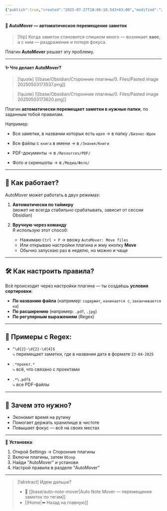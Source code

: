 ```yaml
---
{"publish":true,"created":"2025-07-27T18:06:10.543+03:00","modified":"2025-08-02T13:26:15.789+03:00","cssclasses":""}
---
```


#### 🔄 AutoMover — автоматическое перемещение заметок

>[!tip] Когда заметок становится слишком много — возникает **хаос**, а с ним — раздражение и потеря фокуса.  

Плагин **AutoMover** решает эту проблему.

---
#### ✨ Что делает AutoMover?

>[!quote] ![[base/Obsidian/Сторонние плагины/0. Files/Pasted image 20250503173537.png]]

>[!quote] ![[base/Obsidian/Сторонние плагины/0. Files/Pasted image 20250503173620.png]]

Плагин **автоматически перемещает заметки в нужные папки**, по заданным тобой правилам.

Например:

- Все заметки, в названии которых есть `идея` → в папку `/Бизнес-Идеи`
    
- Все файлы с `книга` в имени → в `/Знания/Книги`
    
- PDF-документы → в `/Resources/PDF/`
    
- Фото и скриншоты → в `/Медиа/Фото/`
    

---

## 🧩 Как работает?

AutoMover может работать в двух режимах:

1. **Автоматически по таймеру**  
    (может не всегда стабильно срабатывать, зависит от сессии Obsidian)
    
2. **Вручную через команду**  
    Я использую этот способ:
    
    - Нажимаю `Ctrl + P` → ввожу `AutoMover: Move files`
    - Или открываю настройки плагина и жму кнопку **Move**
    - Обычно запускаю раз в неделю, но можно и чаще

---

## 🛠 Как настроить правила?

Всё происходит через настройки плагина — ты создаёшь **условия сортировки**:

- **По названию файла** (например: `содержит`, `начинается с`, `заканчивается на`)
- **По расширению** (например: `.pdf`, `.jpg`)
- **По регулярным выражениям** (Regex)

---

## 🧠 Примеры с Regex:

- `^\d{2}-\d{2}-\d{4}$`  
    ⤷ перемещает заметки, где в названии дата в формате `23-04-2025`
    
- `.*проект.*`  
    ⤷ всё, что связано с проектами
    
- `.*\.pdf$`  
    ⤷ все PDF-файлы
    

---

## 🧪 Зачем это нужно?

- Экономит время на рутину
- Помогает держать хранилище в чистоте
- Повышает фокус — всё на своих местах

---

📌 **Установка**:

1. Открой Settings → Сторонние плагины
2. Включи плагины, затем `Обзор`
3. Найди “AutoMover” и установи
4. Настрой правила в разделе “AutoMover”

---
> [!abstract] Идем дальше?
> - 🧠 [[base/auto-note-mover\|Auto Note Mover — перемещение заметок по тегам]]
> - [[Home\|⬅️ Назад на главную]]